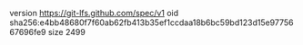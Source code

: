 version https://git-lfs.github.com/spec/v1
oid sha256:e4bb48680f7f60ab62fb413b35ef1ccdaa18b6bc59bd123d15e9775667696fe9
size 2499
